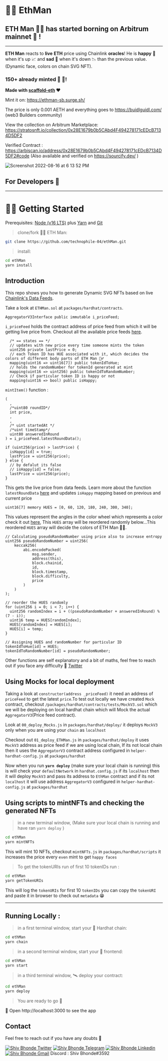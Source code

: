 # 🧍‍♂️ EthMan

## ETH Man 🧍‍♂️ has started borning on Arbitrum mainnet 🎉 !

---

**ETH Man** reacts to **live** **ETH** price using Chainlink **oracles**! He is **happy** 🙂 when it's up 📈 and **sad** 🙁 when it's down 📉 than the previous value. (Dynamic face, colors on chain SVG NFT). 

### **150+ already minted 🫣 🫣!**

**Made with [scaffold-eth](https://github.com/scaffold-eth/scaffold-eth]) ❤️**

Mint it on: https://ethman-sb.surge.sh/

The price is only 0.001 AETH and everything goes to https://buidlguidl.com/ (web3 Builders community)

View the collection on Arbitrum Marketplace: https://stratosnft.io/collection/0x28E1679b0b5CAbd4F494278171cEDcB7134D5DF2

Verified Contract : https://arbiscan.io/address/0x28E1679b0b5CAbd4F494278171cEDcB7134D5DF2#code
(Also available and verified on https://sourcify.dev/ )

![Screenshot 2022-08-16 at 6 13 52 PM](https://user-images.githubusercontent.com/80153681/185744895-de73a431-1cb4-423f-94f9-5e4fbd2d2aa3.jpg)


## For Developers 👋
---

# 🏄‍♂️ Getting Started

Prerequisites: [Node (v16 LTS)](https://nodejs.org/en/download/) plus [Yarn](https://classic.yarnpkg.com/en/docs/install/) and [Git](https://git-scm.com/downloads)

> clone/fork 🧍‍♂️ ETH Man:

```bash
git clone https://github.com/technophile-04/ethMan.git
```

> install:

```bash
cd ethMan
yarn install
```
## Introduction 
This repo shows you how to generate Dynamic SVG NFTs based on live [Chainlink's Data Feeds](https://docs.chain.link/docs/get-the-latest-price/).

Take a look at `ETHMan.sol` at `packages/hardhat/contracts`.
```solidity
AggregatorV3Interface public immutable i_priceFeed;
```
`i_priceFeed` holds the contract address of price feed from which it will be getting live price from. Checkout all the available price feeds [here](https://docs.chain.link/docs/ethereum-addresses/). 


```solidity 
  /* == states == */
  // updates with new price every time someone mints the token 
  uint256 private lastPrice = 0;
  // each Token ID has HUE associated with it, which decides the colors of different body parts of ETH Man 🧍‍♂️
  mapping(uint16 => uint16[7]) public tokenIdToHue;
  // holds the randomNumber for tokenId generated at mint
  mapping(uint16 => uint256) public tokenIdToRandomNumber;
  // Check if particular token ID is happy or not
  mapping(uint16 => bool) public isHappy;
```

`mintItem()` function : 
```solidity
(
  ,
  /*uint80 roundID*/
  int price,
  ,
  ,
  /* uint startedAt */
  /*uint timeStamp*/
  uint80 answeredInRound
) = i_priceFeed.latestRoundData();

if (uint256(price) > lastPrice) {
  isHappy[id] = true;
  lastPrice = uint256(price);
} else {
  // by defalut its false
  // isHappy[id] = false;
  lastPrice = uint256(price);
}

```
This gets the live price from data feeds. Learn more about the function `latestRoundData` [here](https://docs.chain.link/docs/price-feeds-api-reference/#latestrounddata) and updates `isHappy` mapping based on previous and current price

```solidity
uint16[7] memory HUES = [0, 60, 120, 180, 240, 300, 340];
```
This values represent the angles in the color wheel which represents a color check it out [here](https://www.researchgate.net/profile/Jack-Jiang-6/publication/259245149/figure/fig5/AS:541610991931392@1506141531460/A-Two-dimensional-hue-wheel-indicating-perceived-color-and-the-corresponding-hue-angle.png), This `HUES` array will be reordered randomly below...This reordered `HUES` array will decide the colors of ETH Man 🧍‍♂️.


```solidity 
// Calculating pseudoRandomNumber using price also to increase entropy
uint256 pseudoRandomNumber = uint256(
    keccak256(
        abi.encodePacked(
            msg.sender,
            address(this),
            block.chainid,
            id,
            block.timestamp,
            block.difficulty,
            price
        )
    )
);

// reorder the HUES randomly
for (uint256 i = 0; i < 7; i++) {
  uint256 randomIndex = i + ((pseudoRandomNumber + answeredInRound) % (7 - i));
  uint16 temp = HUES[randomIndex];
  HUES[randomIndex] = HUES[i];
  HUES[i] = temp;
}

// Assigning HUES and randomNumber for particular ID
tokenIdToHue[id] = HUES;
tokenIdToRandomNumber[id] = pseudoRandomNumber;
```

Other functions are self explanatory and a bit of maths, feel free to reach out if you face any difficulty 🙌 [Twitter](https://twitter.com/ShivBhonde)

## Using Mocks for local deployment
Taking a look at `constructor(address _priceFeed)` it need an address of `priceFeed` to get the latest `price`.To test out locally we have created `Mock` contract, checkout `/packages/hardhat/contracts/tests/MockV3.sol` which we will be deploying on local hardhat chain which will Mock the actual `AggregatorV3`(Price feed contract).

Look at `00_deploy_Mocks.js` in `packages/hardhat/deploy/` it deploys `MockV3` only when you are using your `chain` as `localhost`

Checkout out `01_deploy_ETHMan.js` in `packages/hardhat/deploy` it uses `MockV3` address as price feed if we are using local chain, If its not local chain then it uses the `AggregatorV3` contract address configured in `helper-hardhat-config.js` at `packages/hardhat`

Now when you run **`yarn deploy`** (make sure your local chain is running) this is will check your `defaultNetwork` in `hardhat.config.js` if its `localhost` then it will deploy `MockV3` and pass its address to `EthMan` contract and if its not `localhost` it will use address `AggregatorV3` configured in `helper-hardhat-config.js` at `packages/hardhat`

## Using scripts to mintNFTs and checking the generated NFTs

> in a new terminal window, (Make sure your local chain is running and have ran `yarn deploy` )

```bash
cd ethMan
yarn mintNFTs
```

This will mint 10 NFTs, checkout `mintNFTs.js` in `packages/hardhat/scripts` it increases the price every `even` mint to get `happy faces`

> To get the tokenURIs run of first 10 tokenIDs run : 

```bash
cd ethMan
yarn getTokenURIs
```
This will log the `tokenURIs` for first 10 `tokenIDs` you can copy the `tokenURI` and paste it in browser to check out `metadata` 😁

---
## Running Locally : 

> in a first terminal window, start your 👷‍ Hardhat chain:

```bash
cd ethMan
yarn chain
```


> in a second terminal window, start your 📱 frontend:

```bash
cd ethMan
yarn start
```

> in a third terminal window, 🛰 deploy your contract:

```bash
cd ethMan
yarn deploy
```

> You are ready to go 🚀

📱 Open http://localhost:3000 to see the app

## Contact

Feel free  to reach out if you have any doubts 🙌


[![Shiv Bhonde Twitter](https://img.shields.io/badge/Twitter-1DA1F2?style=for-the-badge&logo=twitter&logoColor=white)](https://twitter.com/ShivBhonde)
[![Shiv Bhonde Telegram](https://img.shields.io/badge/Telegram-2CA5E0?style=for-the-badge&logo=telegram&logoColor=white)](https://web.telegram.org/k/#@shiv_bhonde)
[![Shiv Bhonde Linkedin](https://img.shields.io/badge/LinkedIn-0077B5?style=for-the-badge&logo=linkedin&logoColor=white)](https://www.linkedin.com/in/shiv-bhonde-b23a1a205/)
[![Shiv Bhonde Gmail](https://img.shields.io/badge/Gmail-gray?style=for-the-badge&logo=gmail)](mailto:shivbhonde04@gmail.com)
Discord : Shiv Bhonde#3592
